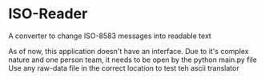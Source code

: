 # ISO-Reader
A converter to change ISO-8583 messages into readable text

As of now, this application doesn't have an interface.
Due to it's complex nature and one person team, it needs to be open by the python main.py file
Use any raw-data file in the correct location to test teh ascii translator
